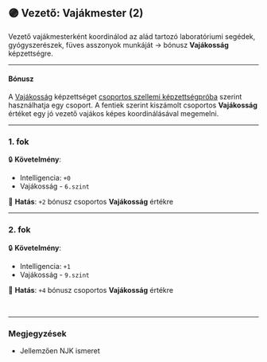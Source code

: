 ## 🟣 Vezető: Vajákmester (2)

Vezető vajákmesterként koordinálod az alád tartozó laboratóriumi segédek, gyógyszerészek, füves asszonyok munkáját → bónusz **Vajákosság** képzettségre.

---
#### Bónusz

A [Vajákosság](../kepzettsegek.szekunder/vajakossag.md) képzettséget [csoportos szellemi képzettségpróba](../037_csoportos_kepzettsegproba.md#%EF%B8%8F-2-csoportos-szellemi-k%C3%A9pzetts%C3%A9gpr%C3%B3ba) szerint használhatja egy csoport. A fentiek szerint kiszámolt csoportos **Vajákosság** értéket egy jó vezető vajákos képes koordinálásával megemelni.

---
### 1. fok

🔒 **Követelmény**:
- Intelligencia: `+0`
- Vajákosság - `6.szint`

🌟 **Hatás**: `+2` bónusz csoportos **Vajákosság** értékre

---
### 2. fok

🔒 **Követelmény**:
- Intelligencia: `+1`
- Vajákosság - `9.szint`

🌟 **Hatás**: `+4` bónusz csoportos **Vajákosság** értékre

<br />

---
### Megjegyzések

- Jellemzően NJK ismeret
